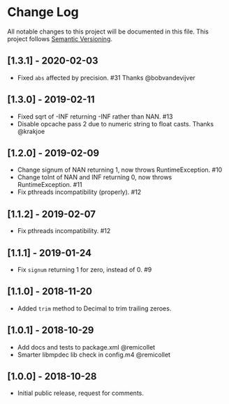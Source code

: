 # Change Log
All notable changes to this project will be documented in this file.
This project follows [Semantic Versioning](http://semver.org/).

## [1.3.1] - 2020-02-03
- Fixed `abs` affected by precision. #31 Thanks @bobvandevijver

## [1.3.0] - 2019-02-11
- Fixed sqrt of -INF returning -INF rather than NAN. #13
- Disable opcache pass 2 due to numeric string to float casts. Thanks @krakjoe

## [1.2.0] - 2019-02-09
- Change signum of NAN returning 1, now throws RuntimeException. #10
- Change toInt of NAN and INF returning 0, now throws RuntimeException. #11
- Fix pthreads incompatibility (properly). #12

## [1.1.2] - 2019-02-07
- Fix pthreads incompatibility. #12

## [1.1.1] - 2019-01-24
- Fix `signum` returning 1 for zero, instead of 0. #9

## [1.1.0] - 2018-11-20
- Added `trim` method to Decimal to trim trailing zeroes.

## [1.0.1] - 2018-10-29
- Add docs and tests to package.xml @remicollet
- Smarter libmpdec lib check in config.m4 @remicollet

## [1.0.0] - 2018-10-28
- Initial public release, request for comments.
